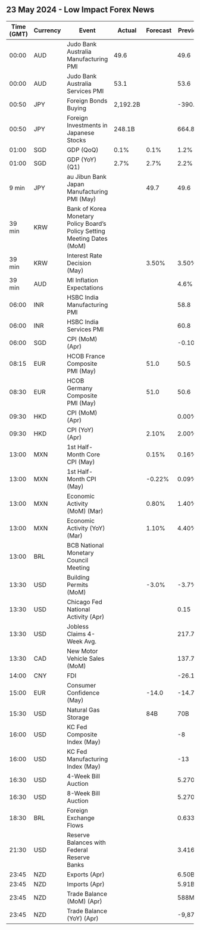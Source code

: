 ## 23 May 2024 - Low Impact Forex News

| Time (GMT) | Currency | Event | Actual | Forecast | Previous |
|------|----------|-------|--------|----------|----------|
| 00:00 | AUD | Judo Bank Australia Manufacturing PMI | 49.6 |  | 49.6 |
| 00:00 | AUD | Judo Bank Australia Services PMI | 53.1 |  | 53.6 |
| 00:50 | JPY | Foreign Bonds Buying | 2,192.2B |  | -390.6B |
| 00:50 | JPY | Foreign Investments in Japanese Stocks | 248.1B |  | 664.8B |
| 01:00 | SGD | GDP (QoQ) | 0.1% | 0.1% | 1.2% |
| 01:00 | SGD | GDP (YoY) (Q1) | 2.7% | 2.7% | 2.2% |
| 9 min | JPY | au Jibun Bank Japan Manufacturing PMI (May) |  | 49.7 | 49.6 |
| 39 min | KRW | Bank of Korea Monetary Policy Board’s Policy Setting Meeting Dates (MoM) |  |  |  |
| 39 min | KRW | Interest Rate Decision (May) |  | 3.50% | 3.50% |
| 39 min | AUD | MI Inflation Expectations |  |  | 4.6% |
| 06:00 | INR | HSBC India Manufacturing PMI |  |  | 58.8 |
| 06:00 | INR | HSBC India Services PMI |  |  | 60.8 |
| 06:00 | SGD | CPI (MoM) (Apr) |  |  | -0.10% |
| 08:15 | EUR | HCOB France Composite PMI (May) |  | 51.0 | 50.5 |
| 08:30 | EUR | HCOB Germany Composite PMI (May) |  | 51.0 | 50.6 |
| 09:30 | HKD | CPI (MoM) (Apr) |  |  | 0.00% |
| 09:30 | HKD | CPI (YoY) (Apr) |  | 2.10% | 2.00% |
| 13:00 | MXN | 1st Half-Month Core CPI (May) |  | 0.15% | 0.16% |
| 13:00 | MXN | 1st Half-Month CPI (May) |  | -0.22% | 0.09% |
| 13:00 | MXN | Economic Activity (MoM) (Mar) |  | 0.80% | 1.40% |
| 13:00 | MXN | Economic Activity (YoY) (Mar) |  | 1.10% | 4.40% |
| 13:00 | BRL | BCB National Monetary Council Meeting |  |  |  |
| 13:30 | USD | Building Permits (MoM) |  | -3.0% | -3.7% |
| 13:30 | USD | Chicago Fed National Activity (Apr) |  |  | 0.15 |
| 13:30 | USD | Jobless Claims 4-Week Avg. |  |  | 217.75K |
| 13:30 | CAD | New Motor Vehicle Sales (MoM) |  |  | 137.7K |
| 14:00 | CNY | FDI |  |  | -26.10% |
| 15:00 | EUR | Consumer Confidence (May) |  | -14.0 | -14.7 |
| 15:30 | USD | Natural Gas Storage |  | 84B | 70B |
| 16:00 | USD | KC Fed Composite Index (May) |  |  | -8 |
| 16:00 | USD | KC Fed Manufacturing Index (May) |  |  | -13 |
| 16:30 | USD | 4-Week Bill Auction |  |  | 5.270% |
| 16:30 | USD | 8-Week Bill Auction |  |  | 5.270% |
| 18:30 | BRL | Foreign Exchange Flows |  |  | 0.633B |
| 21:30 | USD | Reserve Balances with Federal Reserve Banks |  |  | 3.416T |
| 23:45 | NZD | Exports (Apr) |  |  | 6.50B |
| 23:45 | NZD | Imports (Apr) |  |  | 5.91B |
| 23:45 | NZD | Trade Balance (MoM) (Apr) |  |  | 588M |
| 23:45 | NZD | Trade Balance (YoY) (Apr) |  |  | -9,870M |
